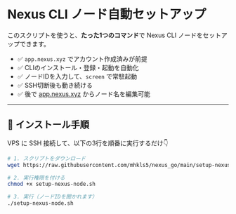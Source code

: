 # Nexus CLI ノード自動セットアップ

このスクリプトを使うと、**たった1つのコマンド**で Nexus CLI ノードをセットアップできます。

- ✅ `app.nexus.xyz` でアカウント作成済みが前提
- ✅ CLIのインストール・登録・起動を自動化
- ✅ ノードIDを入力して、`screen` で常駐起動
- ✅ SSH切断後も動き続ける
- ✅ 後で [app.nexus.xyz](https://app.nexus.xyz) からノード名を編集可能

---

## 🔧 インストール手順

VPS に SSH 接続して、以下の3行を順番に実行するだけ👇

```bash
# 1. スクリプトをダウンロード
wget https://raw.githubusercontent.com/mhkls5/nexus_go/main/setup-nexus-node.sh

# 2. 実行権限を付ける
chmod +x setup-nexus-node.sh

# 3. 実行（ノードIDを聞かれます）
./setup-nexus-node.sh